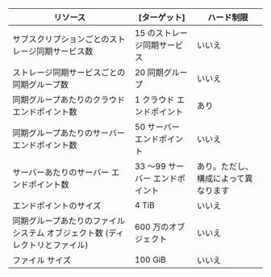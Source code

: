 | リソース | [ターゲット] | ハード制限 |
|----------|--------------|------------|
| サブスクリプションごとのストレージ同期サービス数 | 15 のストレージ同期サービス | いいえ |
| ストレージ同期サービスごとの同期グループ数 | 20 同期グループ | いいえ |
| 同期グループあたりのクラウド エンドポイント数 | 1 クラウド エンドポイント | あり |
| 同期グループあたりのサーバー エンドポイント数 | 50 サーバー エンドポイント | いいえ |
| サーバーあたりのサーバー エンドポイント数 | 33 ～99 サーバー エンドポイント | あり。ただし、構成によって異なります |
| エンドポイントのサイズ | 4 TiB | いいえ |
| 同期グループあたりのファイル システム オブジェクト数 (ディレクトリとファイル) | 600 万のオブジェクト | いいえ |
| ファイル サイズ | 100 GiB | いいえ |